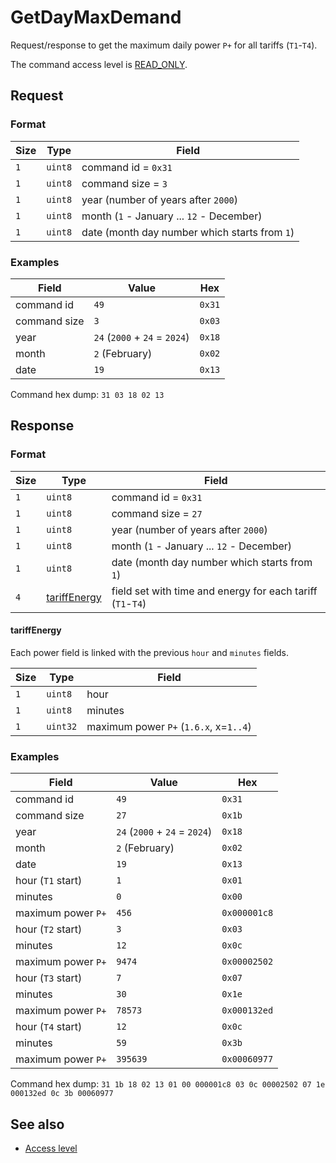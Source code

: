 # GetDayMaxDemand

Request/response to get the maximum daily power `P+` for all tariffs (`T1`-`T4`).

The command access level is [READ_ONLY](../basics.md#command-access-level).


## Request

### Format

| Size | Type    | Field                                         |
| ---- | ------- | --------------------------------------------- |
| `1`  | `uint8` | command id = `0x31`                           |
| `1`  | `uint8` | command size = `3`                            |
| `1`  | `uint8` | year (number of years after `2000`)           |
| `1`  | `uint8` | month (`1` - January ... `12` - December)     |
| `1`  | `uint8` | date (month day number which starts from `1`) |

### Examples

| Field        | Value                         | Hex    |
| ------------ | ----------------------------- | ------ |
| command id   | `49`                          | `0x31` |
| command size | `3`                           | `0x03` |
| year         | `24` (`2000` + `24` = `2024`) | `0x18` |
| month        | `2` (February)                | `0x02` |
| date         | `19`                          | `0x13` |

Command hex dump: `31 03 18 02 13`


## Response

### Format

| Size | Type                          | Field                                                      |
| ---- | ----------------------------- | ---------------------------------------------------------- |
| `1`  | `uint8`                       | command id = `0x31`                                        |
| `1`  | `uint8`                       | command size = `27`                                        |
| `1`  | `uint8`                       | year (number of years after `2000`)                        |
| `1`  | `uint8`                       | month (`1` - January ... `12` - December)                  |
| `1`  | `uint8`                       | date (month day number which starts from `1`)              |
| `4`  | [tariffEnergy](#tariffenergy) | field set with time and energy for each tariff (`T1`-`T4`) |

#### tariffEnergy

Each power field is linked with the previous `hour` and `minutes` fields.

| Size | Type     | Field                                  |
| ---- | -------- | -------------------------------------- |
| `1`  | `uint8`  | hour                                   |
| `1`  | `uint8`  | minutes                                |
| `1`  | `uint32` | maximum power `P+` (`1.6.x`, x=`1..4`) |

### Examples

| Field              | Value                         | Hex          |
| ------------------ | ----------------------------- | ------------ |
| command id         | `49`                          | `0x31`       |
| command size       | `27`                          | `0x1b`       |
| year               | `24` (`2000` + `24` = `2024`) | `0x18`       |
| month              | `2` (February)                | `0x02`       |
| date               | `19`                          | `0x13`       |
| hour (`T1` start)  | `1`                           | `0x01`       |
| minutes            | `0`                           | `0x00`       |
| maximum power `P+` | `456`                         | `0x000001c8` |
| hour (`T2` start)  | `3`                           | `0x03`       |
| minutes            | `12`                          | `0x0c`       |
| maximum power `P+` | `9474`                        | `0x00002502` |
| hour (`T3` start)  | `7`                           | `0x07`       |
| minutes            | `30`                          | `0x1e`       |
| maximum power `P+` | `78573`                       | `0x000132ed` |
| hour (`T4` start)  | `12`                          | `0x0c`       |
| minutes            | `59`                          | `0x3b`       |
| maximum power `P+` | `395639`                      | `0x00060977` |

Command hex dump: `31 1b 18 02 13 01 00 000001c8 03 0c 00002502 07 1e 000132ed 0c 3b 00060977`


## See also

* [Access level](../basics.md#command-access-level)
